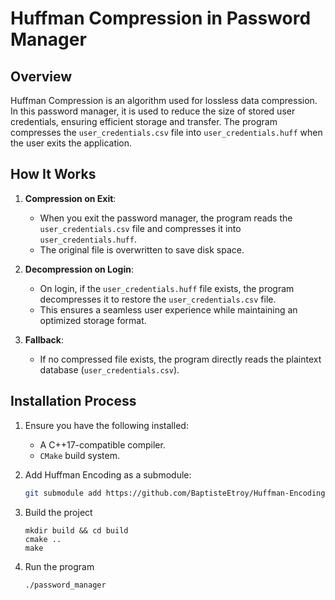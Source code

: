 # Huffman Compression in Password Manager

## Overview
Huffman Compression is an algorithm used for lossless data compression. In this password manager, it is used to reduce the size of stored user credentials, ensuring efficient storage and transfer. The program compresses the `user_credentials.csv` file into `user_credentials.huff` when the user exits the application.

## How It Works
1. **Compression on Exit**:
   - When you exit the password manager, the program reads the `user_credentials.csv` file and compresses it into `user_credentials.huff`.
   - The original file is overwritten to save disk space.

2. **Decompression on Login**:
   - On login, if the `user_credentials.huff` file exists, the program decompresses it to restore the `user_credentials.csv` file.
   - This ensures a seamless user experience while maintaining an optimized storage format.

3. **Fallback**:
   - If no compressed file exists, the program directly reads the plaintext database (`user_credentials.csv`).

## Installation Process
1. Ensure you have the following installed:
   - A C++17-compatible compiler.
   - `CMake` build system.

2. Add Huffman Encoding as a submodule:
   ```bash
   git submodule add https://github.com/BaptisteEtroy/Huffman-Encoding.git

3. Build the project
    ```
    mkdir build && cd build
    cmake ..
    make

4. Run the program
    ```
    ./password_manager
